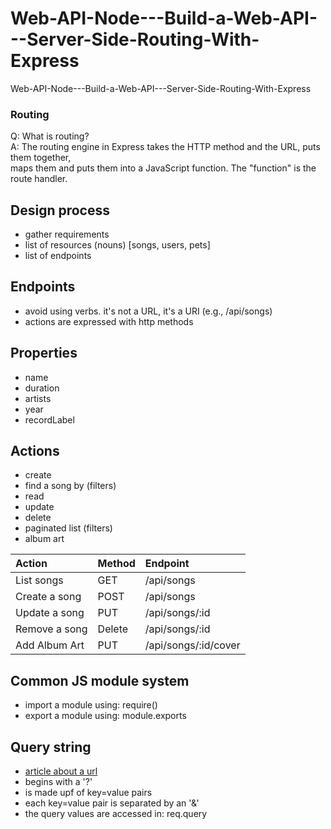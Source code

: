 # Web-API-Node---Build-a-Web-API---Server-Side-Routing-With-Express
Web-API-Node---Build-a-Web-API---Server-Side-Routing-With-Express

### Routing
Q: What is routing?    
A: The routing engine in Express takes the HTTP method and the URL, puts them together,    
   maps them and puts them into a JavaScript function.  The "function" is the route 
   handler.
   
## Design process

- gather requirements    
- list of resources (nouns) [songs, users, pets]    
- list of endpoints

## Endpoints

- avoid using verbs. it's not a URL, it's a URI (e.g., /api/songs)    
- actions are expressed with http methods   

## Properties
- name
- duration
- artists
- year
- recordLabel

## Actions
- create  
- find a song by (filters)
- read
- update
- delete
- paginated list (filters)
- album art

|Action|Method|Endpoint|
|:--|:--|:--|
|List songs|GET|/api/songs|
|Create a song|POST|/api/songs|
|Update a song|PUT|/api/songs/:id|
|Remove a song|Delete|/api/songs/:id|
|Add Album Art|PUT|/api/songs/:id/cover|

## Common JS module system
- import a module using: require()
- export a module using: module.exports

## Query string
- [article about a url](https://deopud.co.uk/blog/anatomy-of-a-url)
- begins with a '?'
- is made upf of key=value pairs
- each key=value pair is separated by an '&'
- the query values are accessed in: req.query






